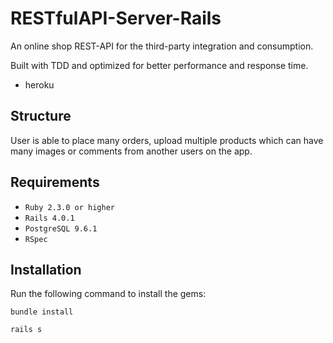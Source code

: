 # RESTfulAPI-Server-Rails

An online shop REST-API for the third-party integration and consumption.

Built with TDD and optimized for better performance and response time.

  - heroku

## Structure

User is able to place many orders, upload multiple products which can have many images or comments from another users on the app.

## Requirements

  - `Ruby 2.3.0 or higher `
  - `Rails 4.0.1`
  - `PostgreSQL 9.6.1`
  - `RSpec`

## Installation

Run the following command to install the gems:

```
bundle install
```

```
rails s
```


